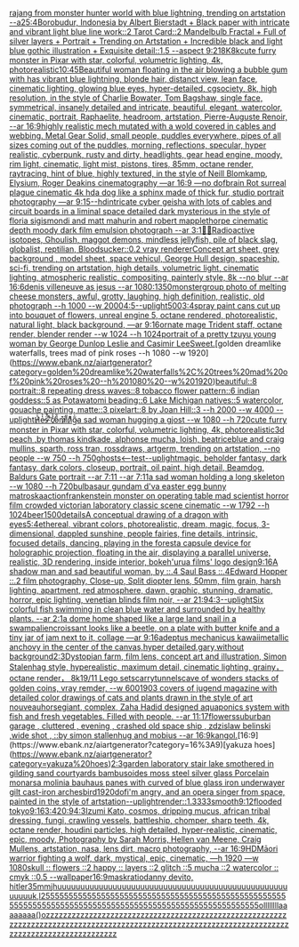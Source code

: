 [rajang from monster hunter world with blue lightning, trending on artstation --a2](https://www.ebank.nz/aiartgenerator?category=rajang%20from%20monster%20hunter%20world%20with%20blue%20lightning%2C%20trending%20on%20artstation%20--a2)[5:4](https://www.ebank.nz/aiartgenerator?category=5%3A4)[Borobudur, Indonesia by Albert Bierstadt + Black paper with intricate and vibrant light blue line work::2 Tarot Card::2 Mandelbulb Fractal + Full of silver layers + Portrait + Trending on Artstation + Incredible black and light blue gothic illustration + Exquisite detail::1.5 --aspect 9:21](https://www.ebank.nz/aiartgenerator?category=Borobudur%2C%20Indonesia%20by%20Albert%20Bierstadt%20%2B%20Black%20paper%20with%20intricate%20and%20vibrant%20light%20blue%20line%20work%3A%3A2%20Tarot%20Card%3A%3A2%20Mandelbulb%20Fractal%20%2B%20Full%20of%20silver%20layers%20%2B%20Portrait%20%2B%20Trending%20on%20Artstation%20%2B%20Incredible%20black%20and%20light%20blue%20gothic%20illustration%20%2B%20Exquisite%20detail%3A%3A1.5%20--aspect%209%3A21)[8K](https://www.ebank.nz/aiartgenerator?category=8K)[8k](https://www.ebank.nz/aiartgenerator?category=8k)[cute furry monster in Pixar with star, colorful, volumetric lighting, 4k, photorealistic](https://www.ebank.nz/aiartgenerator?category=cute%20furry%20monster%20in%20Pixar%20with%20star%2C%20colorful%2C%20volumetric%20lighting%2C%204k%2C%20photorealistic)[10:45](https://www.ebank.nz/aiartgenerator?category=10%3A45)[Beautiful woman floating in the air blowing a bubble gum with has vibrant blue lightning, blonde hair, distanct view, lean face, cinematic lighting, glowing blue eyes, hyper-detailed, cgsociety, 8k, high resolution, in the style of Charlie Bowater, Tom Bagshaw, single face, symmetrical, insanely detailed and intricate, beautiful, elegant, watercolor, cinematic, portrait, Raphaelite, headroom, artstation, Pierre-Auguste Renoir, --ar 16:9](https://www.ebank.nz/aiartgenerator?category=Beautiful%20woman%20floating%20in%20the%20air%20blowing%20a%20bubble%20gum%20with%20has%20vibrant%20blue%20lightning%2C%20blonde%20hair%2C%20distanct%20view%2C%20lean%20face%2C%20cinematic%20lighting%2C%20glowing%20blue%20eyes%2C%20hyper-detailed%2C%20cgsociety%2C%208k%2C%20high%20resolution%2C%20in%20the%20style%20of%20Charlie%20Bowater%2C%20Tom%20Bagshaw%2C%20single%20face%2C%20symmetrical%2C%20insanely%20detailed%20and%20intricate%2C%20beautiful%2C%20elegant%2C%20watercolor%2C%20cinematic%2C%20portrait%2C%20Raphaelite%2C%20headroom%2C%20artstation%2C%20Pierre-Auguste%20Renoir%2C%20--ar%2016%3A9)[highly realistic mech mutated with a wold covered in cables and webbing. Metal Gear Solid, small people, puddles everywhere, pipes of all sizes coming out of the puddles, morning, reflections, specular, hyper realistic, cyberpunk, rusty and dirty, headlights, gear head engine, moody, rim light, cinematic, light mist, pistons, tires, 85mm, octane render, raytracing, hint of blue, highly textured, in the style of Neill Blomkamp, Elysium, Roger Deakins cinematography —ar 16:9 —no dof](https://www.ebank.nz/aiartgenerator?category=highly%20realistic%20mech%20mutated%20with%20a%20wold%20covered%20in%20cables%20and%20webbing.%20Metal%20Gear%20Solid%2C%20small%20people%2C%20puddles%20everywhere%2C%20pipes%20of%20all%20sizes%20coming%20out%20of%20the%20puddles%2C%20morning%2C%20reflections%2C%20specular%2C%20hyper%20realistic%2C%20cyberpunk%2C%20rusty%20and%20dirty%2C%20headlights%2C%20gear%20head%20engine%2C%20moody%2C%20rim%20light%2C%20cinematic%2C%20light%20mist%2C%20pistons%2C%20tires%2C%2085mm%2C%20octane%20render%2C%20raytracing%2C%20hint%20of%20blue%2C%20highly%20textured%2C%20in%20the%20style%20of%20Neill%20Blomkamp%2C%20Elysium%2C%20Roger%20Deakins%20cinematography%20%E2%80%94ar%2016%3A9%20%E2%80%94no%20dof)[brain Rot surreal plague cinematic 4k hd](https://www.ebank.nz/aiartgenerator?category=brain%20Rot%20surreal%20plague%20cinematic%204k%20hd)[a dog like a sphinx made of thick fur, studio portrait photography —ar 9:15](https://www.ebank.nz/aiartgenerator?category=a%20dog%20like%20a%20sphinx%20made%20of%20thick%20fur%2C%20studio%20portrait%20photography%20%E2%80%94ar%209%3A15)[--hd](https://www.ebank.nz/aiartgenerator?category=--hd)[intricate cyber geisha with lots of cables and circuit boards in a liminal space detailed dark mysterious in the style of floria sigismondi and matt mahurin and robert mapplethorpe cinematic depth moody dark film emulsion photograph --ar 3:1](https://www.ebank.nz/aiartgenerator?category=intricate%20cyber%20geisha%20with%20lots%20of%20cables%20and%20circuit%20boards%20in%20a%20liminal%20space%20detailed%20dark%20mysterious%20in%20the%20style%20of%20floria%20sigismondi%20and%20matt%20mahurin%20and%20robert%20mapplethorpe%20cinematic%20depth%20moody%20dark%20film%20emulsion%20photograph%20--ar%203%3A1)[🌌🎇](https://www.ebank.nz/aiartgenerator?category=%F0%9F%8C%8C%F0%9F%8E%87)[Radioactive isotopes, Ghoulish, maggot demons,  mindless jellyfish, pile of black slag, globalist, reptilian, Bloodsucker::0.2 vray renderer](https://www.ebank.nz/aiartgenerator?category=Radioactive%20isotopes%2C%20Ghoulish%2C%20maggot%20demons%2C%20%20mindless%20jellyfish%2C%20pile%20of%20black%20slag%2C%20globalist%2C%20reptilian%2C%20Bloodsucker%3A%3A0.2%20vray%20renderer)[Concept art sheet, grey background , model sheet, space vehicul, George Hull design, spaceship, sci-fi,  trending on artstation, high details, volumetric light, cinematic lighting, atmospheric realistic, compositing, painterly style, 8k --no blur --ar 16:6](https://www.ebank.nz/aiartgenerator?category=Concept%20art%20sheet%2C%20grey%20background%20%2C%20model%20sheet%2C%20space%20vehicul%2C%20George%20Hull%20design%2C%20spaceship%2C%20sci-fi%2C%20%20trending%20on%20artstation%2C%20high%20details%2C%20volumetric%20light%2C%20cinematic%20lighting%2C%20atmospheric%20realistic%2C%20compositing%2C%20painterly%20style%2C%208k%20--no%20blur%20--ar%2016%3A6)[denis villeneuve as jesus --ar 1080:1350](https://www.ebank.nz/aiartgenerator?category=denis%20villeneuve%20as%20jesus%20--ar%201080%3A1350)[monster](https://www.ebank.nz/aiartgenerator?category=monster)[group photo of melting cheese monsters, awful, grotty, laughing, high definition, realistic, old photograph --h 1000 --w 2000](https://www.ebank.nz/aiartgenerator?category=group%20photo%20of%20melting%20cheese%20monsters%2C%20awful%2C%20grotty%2C%20laughing%2C%20high%20definition%2C%20realistic%2C%20old%20photograph%20--h%201000%20--w%202000)[4:5](https://www.ebank.nz/aiartgenerator?category=4%3A5)[--uplight](https://www.ebank.nz/aiartgenerator?category=--uplight)[500](https://www.ebank.nz/aiartgenerator?category=500)[3:4](https://www.ebank.nz/aiartgenerator?category=3%3A4)[spray paint cans cut up into bouquet of flowers, unreal engine 5, octane rendered, photorealistic, natural light, black background, —ar 9:16](https://www.ebank.nz/aiartgenerator?category=spray%20paint%20cans%20cut%20up%20into%20bouquet%20of%20flowers%2C%20unreal%20engine%205%2C%20octane%20rendered%2C%20photorealistic%2C%20natural%20light%2C%20black%20background%2C%20%E2%80%94ar%209%3A16)[ornate mage Trident staff, octane render, blender render  --w 1024  --h 1024](https://www.ebank.nz/aiartgenerator?category=ornate%20mage%20Trident%20staff%2C%20octane%20render%2C%20blender%20render%20%20--w%201024%20%20--h%201024)[portrait of a pretty tzuyu young woman by George Dunlop Leslie and Casimir Lee](https://www.ebank.nz/aiartgenerator?category=portrait%20of%20a%20pretty%20tzuyu%20young%20woman%20by%20George%20Dunlop%20Leslie%20and%20Casimir%20Lee)[Sweet.](https://www.ebank.nz/aiartgenerator?category=Sweet.)[golden dreamlike waterfalls, trees mad of pink roses --h 1080 --w 1920](https://www.ebank.nz/aiartgenerator?category=golden%20dreamlike%20waterfalls%2C%20trees%20mad%20of%20pink%20roses%20--h%201080%20--w%201920)[beautiful::8 portrait::8 repeating dress waves::8 tobacco flower pattern::6 indian goddess::5 as Potawatomi beading::6 Lake Michigan natives::5 watercolor, gouache painting, matte::3 pixelart::8 by Joan Hill::3 --h 2000 --w 4000 --uplight](https://www.ebank.nz/aiartgenerator?category=beautiful%3A%3A8%20portrait%3A%3A8%20repeating%20dress%20waves%3A%3A8%20tobacco%20flower%20pattern%3A%3A6%20indian%20goddess%3A%3A5%20as%20Potawatomi%20beading%3A%3A6%20Lake%20Michigan%20natives%3A%3A5%20watercolor%2C%20gouache%20painting%2C%20matte%3A%3A3%20pixelart%3A%3A8%20by%20Joan%20Hill%3A%3A3%20--h%202000%20--w%204000%20--uplight)[H̸̾͐e̷̔͛s̵̈́̄ ̸͐͝c̸̉̾o̷̎͋m̷͗̄i̸͒̏n̷͌̊g̴̃̍](https://www.ebank.nz/aiartgenerator?category=H%CC%B8%CC%BE%CD%90e%CC%B7%CC%94%CD%9Bs%CC%B5%CD%84%CC%84%20%CC%B8%CD%90%CD%9Dc%CC%B8%CC%89%CC%BEo%CC%B7%CC%8E%CD%8Bm%CC%B7%CD%97%CC%84i%CC%B8%CD%92%CC%8Fn%CC%B7%CD%8C%CC%8Ag%CC%B4%CC%83%CC%8D)[a sad woman hugging a gjost --w 1080 --h 720](https://www.ebank.nz/aiartgenerator?category=a%20sad%20woman%20hugging%20a%20gjost%20--w%201080%20--h%20720)[cute furry monster in Pixar with star, colorful, volumetric lighting, 4k, photorealistic](https://www.ebank.nz/aiartgenerator?category=cute%20furry%20monster%20in%20Pixar%20with%20star%2C%20colorful%2C%20volumetric%20lighting%2C%204k%2C%20photorealistic)[3d peach ,by thomas kindkade, alphonse mucha, loish, beatriceblue and craig mullins, sparth, ross tran, rossdraws, artgerm, trending on artstation, --no people --w 750 --h 750](https://www.ebank.nz/aiartgenerator?category=3d%20peach%20%2Cby%20thomas%20kindkade%2C%20alphonse%20mucha%2C%20loish%2C%20beatriceblue%20and%20craig%20mullins%2C%20sparth%2C%20ross%20tran%2C%20rossdraws%2C%20artgerm%2C%20trending%20on%20artstation%2C%20--no%20people%20--w%20750%20--h%20750)[ghosts](https://www.ebank.nz/aiartgenerator?category=ghosts)[<--test](https://www.ebank.nz/aiartgenerator?category=%3C--test)[--uplight](https://www.ebank.nz/aiartgenerator?category=--uplight)[magic, beholder fantasy, dark fantasy, dark colors,  closeup, portrait, oil paint, high detail, Beamdog, Baldurs Gate portrait --ar 7:11 --ar 7:11](https://www.ebank.nz/aiartgenerator?category=magic%2C%20beholder%20fantasy%2C%20dark%20fantasy%2C%20dark%20colors%2C%20%20closeup%2C%20portrait%2C%20oil%20paint%2C%20high%20detail%2C%20Beamdog%2C%20Baldurs%20Gate%20portrait%20--ar%207%3A11%20--ar%207%3A11)[a sad woman holding a long skeleton --w 1080 --h 720](https://www.ebank.nz/aiartgenerator?category=a%20sad%20woman%20holding%20a%20long%20skeleton%20--w%201080%20--h%20720)[bulbasaur gundam d'va easter egg bunny matroska](https://www.ebank.nz/aiartgenerator?category=bulbasaur%20gundam%20d%27va%20easter%20egg%20bunny%20matroska)[action](https://www.ebank.nz/aiartgenerator?category=action)[frankenstein monster on operating table mad scientist horror film crowded victorian laboratory  classic scene cinematic --w 1792 --h 1024](https://www.ebank.nz/aiartgenerator?category=frankenstein%20monster%20on%20operating%20table%20mad%20scientist%20horror%20film%20crowded%20victorian%20laboratory%20%20classic%20scene%20cinematic%20--w%201792%20--h%201024)[beer](https://www.ebank.nz/aiartgenerator?category=beer)[1500](https://www.ebank.nz/aiartgenerator?category=1500)[details](https://www.ebank.nz/aiartgenerator?category=details)[A conceptual drawing of a dragon with eyes](https://www.ebank.nz/aiartgenerator?category=A%20conceptual%20drawing%20of%20a%20dragon%20with%20eyes)[5:4](https://www.ebank.nz/aiartgenerator?category=5%3A4)[ethereal, vibrant colors, photorealistic, dream, magic, focus, 3-dimensional, dappled sunshine, people fairies, fine details, intrinsic, focused details, dancing, playing in the forest](https://www.ebank.nz/aiartgenerator?category=ethereal%2C%20vibrant%20colors%2C%20photorealistic%2C%20dream%2C%20magic%2C%20focus%2C%203-dimensional%2C%20dappled%20sunshine%2C%20people%20fairies%2C%20fine%20details%2C%20intrinsic%2C%20focused%20details%2C%20dancing%2C%20playing%20in%20the%20forest)[a capsule device for holographic projection, floating in the air, displaying a parallel universe, realistic, 3D rendering, inside interior, bokeh](https://www.ebank.nz/aiartgenerator?category=a%20capsule%20device%20for%20holographic%20projection%2C%20floating%20in%20the%20air%2C%20displaying%20a%20parallel%20universe%2C%20realistic%2C%203D%20rendering%2C%20inside%20interior%2C%20bokeh)[](https://www.ebank.nz/aiartgenerator?category=)['urua films' logo design](https://www.ebank.nz/aiartgenerator?category=%27urua%20films%27%20logo%20design)[9:16](https://www.ebank.nz/aiartgenerator?category=9%3A16)[A shadow man and sad beautiful woman, by ::.4 Saul Bass ::.4Edward Hopper ::.2 film photography, Close-up, Split diopter lens, 50mm, film grain, harsh lighting, apartment, red atmosphere, dawn, graphic, stunning, dramatic, horror, epic lighting, venetian blinds film noir, --ar 21:9](https://www.ebank.nz/aiartgenerator?category=A%20shadow%20man%20and%20sad%20beautiful%20woman%2C%20by%20%3A%3A.4%20Saul%20Bass%20%3A%3A.4Edward%20Hopper%20%3A%3A.2%20film%20photography%2C%20Close-up%2C%20Split%20diopter%20lens%2C%2050mm%2C%20film%20grain%2C%20harsh%20lighting%2C%20apartment%2C%20red%20atmosphere%2C%20dawn%2C%20graphic%2C%20stunning%2C%20dramatic%2C%20horror%2C%20epic%20lighting%2C%20venetian%20blinds%20film%20noir%2C%20--ar%2021%3A9)[4:3](https://www.ebank.nz/aiartgenerator?category=4%3A3)[--uplight](https://www.ebank.nz/aiartgenerator?category=--uplight)[Six colorful fish swimming in clean blue water and surrounded by healthy plants. --ar 2:1](https://www.ebank.nz/aiartgenerator?category=Six%20colorful%20fish%20swimming%20in%20clean%20blue%20water%20and%20surrounded%20by%20healthy%20plants.%20--ar%202%3A1)[a dome home shaped like a large land snail in a swamp](https://www.ebank.nz/aiartgenerator?category=a%20dome%20home%20shaped%20like%20a%20large%20land%20snail%20in%20a%20swamp)[alien](https://www.ebank.nz/aiartgenerator?category=alien)[croissant looks like a beetle, on a plate with butter knife and a tiny jar of jam next to it, collage —ar 9:16](https://www.ebank.nz/aiartgenerator?category=croissant%20looks%20like%20a%20beetle%2C%20on%20a%20plate%20with%20butter%20knife%20and%20a%20tiny%20jar%20of%20jam%20next%20to%20it%2C%20collage%20%E2%80%94ar%209%3A16)[adeptus mechanicus kawaii](https://www.ebank.nz/aiartgenerator?category=adeptus%20mechanicus%20kawaii)[metallic  anchovy in the center of the canvas,hyper detailed,gary,without background](https://www.ebank.nz/aiartgenerator?category=metallic%20%20anchovy%20in%20the%20center%20of%20the%20canvas%2Chyper%20detailed%2Cgary%2Cwithout%20background)[2:3](https://www.ebank.nz/aiartgenerator?category=2%3A3)[Dystopian farm, film lens, concept art and illustration, Simon Stalenhag style, hyperealistic, maximum detail, cinematic lighting, grainy， octane render， 8k](https://www.ebank.nz/aiartgenerator?category=Dystopian%20farm%2C%20film%20lens%2C%20concept%20art%20and%20illustration%2C%20Simon%20Stalenhag%20style%2C%20hyperealistic%2C%20maximum%20detail%2C%20cinematic%20lighting%2C%20grainy%EF%BC%8C%20octane%20render%EF%BC%8C%208k)[1](https://www.ebank.nz/aiartgenerator?category=1)[9/11 Lego set](https://www.ebank.nz/aiartgenerator?category=9/11%20Lego%20set)[scarry](https://www.ebank.nz/aiartgenerator?category=scarry)[tunnels](https://www.ebank.nz/aiartgenerator?category=tunnels)[cave of wonders stacks of golden coins, vray remder, --w 600](https://www.ebank.nz/aiartgenerator?category=cave%20of%20wonders%20stacks%20of%20golden%20coins%2C%20vray%20remder%2C%20--w%20600)[1903 covers of jugend magazine with detailed color drawings of cats and plants drawn in the style of art nouveau](https://www.ebank.nz/aiartgenerator?category=1903%20covers%20of%20jugend%20magazine%20with%20detailed%20color%20drawings%20of%20cats%20and%20plants%20drawn%20in%20the%20style%20of%20art%20nouveau)[horse](https://www.ebank.nz/aiartgenerator?category=horse)[giant, complex, Zaha Hadid designed aquaponics system with fish and fresh vegetables. Filled with people. --ar 11:17](https://www.ebank.nz/aiartgenerator?category=giant%2C%20complex%2C%20Zaha%20Hadid%20designed%20aquaponics%20system%20with%20fish%20and%20fresh%20vegetables.%20Filled%20with%20people.%20--ar%2011%3A17)[flowers](https://www.ebank.nz/aiartgenerator?category=flowers)[suburban garage , cluttered , evening , crashed old space ship , zdzislaw belinski ,wide shot , ::by simon stallenhug and mobius --ar 16:9](https://www.ebank.nz/aiartgenerator?category=suburban%20garage%20%2C%20cluttered%20%2C%20evening%20%2C%20crashed%20old%20space%20ship%20%2C%20zdzislaw%20belinski%20%2Cwide%20shot%20%2C%20%3A%3Aby%20simon%20stallenhug%20and%20mobius%20--ar%2016%3A9)[kangol.](https://www.ebank.nz/aiartgenerator?category=kangol.)[16:9](https://www.ebank.nz/aiartgenerator?category=16%3A9)[yakuza hoes](https://www.ebank.nz/aiartgenerator?category=yakuza%20hoes)[2:3](https://www.ebank.nz/aiartgenerator?category=2%3A3)[garden laboratory stair  lake  smothered in gilding sand courtyards bambusoides moss steel silver glass  Porcelain monarsa molinia bauhaus panes with curved of blue glass iron underwayer gilt cast-iron arches](https://www.ebank.nz/aiartgenerator?category=garden%20laboratory%20stair%20%20lake%20%20smothered%20in%20gilding%20sand%20courtyards%20bambusoides%20moss%20steel%20silver%20glass%20%20Porcelain%20monarsa%20molinia%20bauhaus%20panes%20with%20curved%20of%20blue%20glass%20iron%20underwayer%20gilt%20cast-iron%20arches)[bird](https://www.ebank.nz/aiartgenerator?category=bird)[1920](https://www.ebank.nz/aiartgenerator?category=1920)[dof](https://www.ebank.nz/aiartgenerator?category=dof)[i'm angry, and an opera singer from space, painted in the style of artstation](https://www.ebank.nz/aiartgenerator?category=i%27m%20angry%2C%20and%20an%20opera%20singer%20from%20space%2C%20painted%20in%20the%20style%20of%20artstation)[--uplight](https://www.ebank.nz/aiartgenerator?category=--uplight)[render::1.3333](https://www.ebank.nz/aiartgenerator?category=render%3A%3A1.3333)[smooth](https://www.ebank.nz/aiartgenerator?category=smooth)[9:12](https://www.ebank.nz/aiartgenerator?category=9%3A12)[flooded tokyo](https://www.ebank.nz/aiartgenerator?category=flooded%20tokyo)[9:16](https://www.ebank.nz/aiartgenerator?category=9%3A16)[3:4](https://www.ebank.nz/aiartgenerator?category=3%3A4)[20:9](https://www.ebank.nz/aiartgenerator?category=20%3A9)[4:3](https://www.ebank.nz/aiartgenerator?category=4%3A3)[Izumi Kato, cosmos, dripping mucus, african tribal dressing, fungi, crawling vessels, battleship, chomper, sharp teeth, 4k, octane render, houdini particles, high detailed, hyper-realistic, cinematic, epic, moody, Photography by Sarah Morris, Hellen van Meene, Craig Mullens, artstation, nasa, lens dirt, macro photography, --ar 16:9](https://www.ebank.nz/aiartgenerator?category=Izumi%20Kato%2C%20cosmos%2C%20dripping%20mucus%2C%20african%20tribal%20dressing%2C%20fungi%2C%20crawling%20vessels%2C%20battleship%2C%20chomper%2C%20sharp%20teeth%2C%204k%2C%20octane%20render%2C%20houdini%20particles%2C%20high%20detailed%2C%20hyper-realistic%2C%20cinematic%2C%20epic%2C%20moody%2C%20Photography%20by%20Sarah%20Morris%2C%20Hellen%20van%20Meene%2C%20Craig%20Mullens%2C%20artstation%2C%20nasa%2C%20lens%20dirt%2C%20macro%20photography%2C%20--ar%2016%3A9)[HD](https://www.ebank.nz/aiartgenerator?category=HD)[Māori warrior fighting a wolf, dark, mystical, epic, cinematic, —h 1920 —w 1080](https://www.ebank.nz/aiartgenerator?category=M%C4%81ori%20warrior%20fighting%20a%20wolf%2C%20dark%2C%20mystical%2C%20epic%2C%20cinematic%2C%20%E2%80%94h%201920%20%E2%80%94w%201080)[skull :: flowers ::2 happy :: layers ::2 glitch ::5 mucha ::2 watercolor :: cmyk ::0.5 --wallpaper](https://www.ebank.nz/aiartgenerator?category=skull%20%3A%3A%20flowers%20%3A%3A2%20happy%20%3A%3A%20layers%20%3A%3A2%20glitch%20%3A%3A5%20mucha%20%3A%3A2%20watercolor%20%3A%3A%20cmyk%20%3A%3A0.5%20--wallpaper)[16:9](https://www.ebank.nz/aiartgenerator?category=16%3A9)[mask](https://www.ebank.nz/aiartgenerator?category=mask)[ratio](https://www.ebank.nz/aiartgenerator?category=ratio)[danny devito, hitler](https://www.ebank.nz/aiartgenerator?category=danny%20devito%2C%20hitler)[35mm](https://www.ebank.nz/aiartgenerator?category=35mm)[jhuuuuuuuuuuuuuuuuuuuuuuuuuuuuuuuuuuuuuuuuuuuuuuuuuuuuuuuk,l25555555555555555555555555555555555555555555555555555555555555555555555555555555555555555555555555555555555ollllllllaaaaaaaa()ozzzzzzzzzzzzzzzzzzzzzzzzzzzzzzzzzzzzzzzzzzzzzzzzzzzzzzzzzzzzzzzzzzzzzzzzzzzzzzzzzzzzzzzzzzzzzzzzzzzzzzzzzzzzzzzzzzzzzzzzzzzzzzzzzzzzzzzzzzzzzzzzzz](https://www.ebank.nz/aiartgenerator?category=jhuuuuuuuuuuuuuuuuuuuuuuuuuuuuuuuuuuuuuuuuuuuuuuuuuuuuuuuk%2Cl25555555555555555555555555555555555555555555555555555555555555555555555555555555555555555555555555555555555ollllllllaaaaaaaa%28%29ozzzzzzzzzzzzzzzzzzzzzzzzzzzzzzzzzzzzzzzzzzzzzzzzzzzzzzzzzzzzzzzzzzzzzzzzzzzzzzzzzzzzzzzzzzzzzzzzzzzzzzzzzzzzzzzzzzzzzzzzzzzzzzzzzzzzzzzzzzzzzzzzzz)